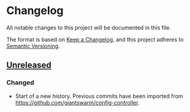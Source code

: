 # Changelog

All notable changes to this project will be documented in this file.

The format is based on [Keep a Changelog](https://keepachangelog.com/en/1.0.0/),
and this project adheres to [Semantic Versioning](https://semver.org/spec/v2.0.0.html).

## [Unreleased]

### Changed

- Start of a new history. Previous commits have been imported from https://github.com/giantswarm/config-controller.

[Unreleased]: https://github.com/giantswarm/konfigure/compare/fc16094...HEAD
